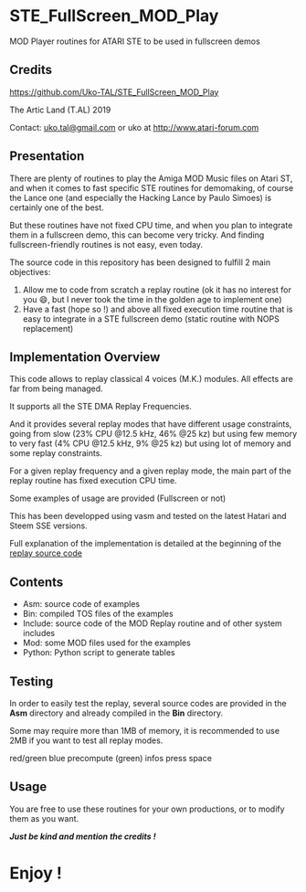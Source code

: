 # STE_FullScreen_MOD_Play
 MOD Player routines for ATARI STE to be used in fullscreen demos

## Credits
https://github.com/Uko-TAL/STE_FullScreen_MOD_Play

The Artic Land (T.AL) 2019

Contact: uko.tal@gmail.com or uko at http://www.atari-forum.com

## Presentation
There are plenty of routines to play the Amiga MOD Music files on Atari ST, and when it comes to fast specific STE routines for demomaking, of course the Lance one (and especially the Hacking Lance by Paulo Simoes) is certainly one of the best.

But these routines have not fixed CPU time, and when you plan to integrate them in a fullscreen demo, this can become very tricky.
And finding fullscreen-friendly routines is not easy, even today.

The source code in this repository has been designed to fulfill 2 main objectives:
1. Allow me to code from scratch a replay routine (ok it has no interest for you :smile:, but I never took the time in the golden age to implement one)
2. Have a fast (hope so !) and above all fixed execution time routine that is easy to integrate in a STE fullscreen demo (static routine with NOPS replacement)

## Implementation Overview
This code allows to replay classical 4 voices (M.K.) modules. All effects are far from being managed.

It supports all the STE DMA Replay Frequencies.

And it provides several replay modes that have different usage constraints, going from slow (23% CPU @12.5 kHz, 46% @25 kz) but using few memory to very fast (4% CPU @12.5 kHz, 9% @25 kz) but using lot of memory and some replay constraints.

For a given replay frequency and a given replay mode, the main part of the replay routine has fixed execution CPU time.

Some examples of usage are provided (Fullscreen or not)

This has been developped using vasm and tested on the latest Hatari and Steem SSE versions.

Full explanation of the implementation is detailed at the beginning of the [replay source code](https://github.com/Uko-TAL/STE_FullScreen_MOD_Play/blob/master/Include/MODPlay.s) 

## Contents
- Asm: source code of examples
- Bin: compiled TOS files of the examples
- Include: source code of the MOD Replay routine and of other system includes
- Mod: some MOD files used for the examples
- Python: Python script to generate tables

## Testing
In order to easily test the replay, several source codes are provided in the **Asm** directory and already compiled in the **Bin** directory.

Some may require more than 1MB of memory, it is recommended to use 2MB if you want to test all replay modes.

red/green
blue
precompute (green) infos press space



## Usage 
You are free to use these routines for your own productions, or to modify them as you want.

***Just be kind and mention the credits !***


# Enjoy !
